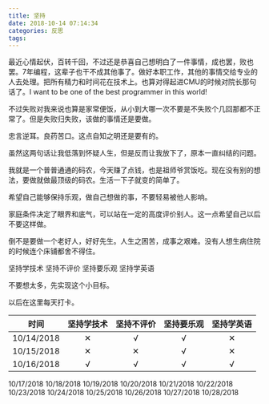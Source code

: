 ```yaml
---
title: 坚持
date: 2018-10-14 07:14:34
categories: 反思
tags:
---
```


最近心情起伏，百转千回，不过还是恭喜自己想明白了一件事情，成也罢，败也罢。7年编程，这辈子也干不成其他事了。做好本职工作，其他的事情交给专业的人去处理。把所有精力和时间花在技术上。也算对得起进CMU的时候对院长那句话了。I want to be one of the best programmer in this world!

不过失败对我来说也算是家常便饭，从小到大哪一次不要是不失败个几回那都不正常了。但是失败归失败，该做的事情还是要做。

忠言逆耳。良药苦口。这点自知之明还是要有的。

虽然这两句话让我低落到怀疑人生，但是反而让我放下了，原本一直纠结的问题。

我就是一个普普通通的码农，今天赚了点钱，也是祖师爷赏饭吃。现在没有别的想法，要做就做最顶级的码农。生活一下子就变的简单了。

希望自己能够保持乐观，做自己想做的事，不要轻易被他人影响。

家庭条件决定了眼界和底气，可以站在一定的高度评价别人。这一点希望自己以后不要这样做。

倒不是要做一个老好人，好好先生。人生之困苦，成事之艰难。没有人想生病住院的时候连个床铺都舍不得住。

坚持学技术
坚持不评价
坚持要乐观
坚持学英语

不要想太多，先实现这个小目标。

以后在这里每天打卡。

|   时间   |坚持学技术 | 坚持不评价| 坚持要乐观 | 坚持学英语 |
|:--------:|:---------:|:---------:|:----------:|:----------:|  
|10/14/2018|   ✕       |     √    |    √      |   ✕        |
|10/15/2018|    ✕      |      ✕   |    √      |    ✕        |
|10/16/2018|     √    |      √   |    √      |    √     |
10/17/2018
10/18/2018
10/19/2018
10/20/2018
10/21/2018
10/22/2018
10/23/2018
10/24/2018
10/25/2018
10/26/2018
10/27/2018
10/28/2018

